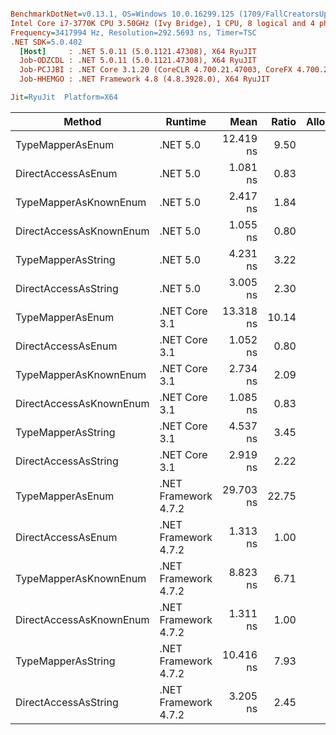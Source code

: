 ``` ini

BenchmarkDotNet=v0.13.1, OS=Windows 10.0.16299.125 (1709/FallCreatorsUpdate/Redstone3)
Intel Core i7-3770K CPU 3.50GHz (Ivy Bridge), 1 CPU, 8 logical and 4 physical cores
Frequency=3417994 Hz, Resolution=292.5693 ns, Timer=TSC
.NET SDK=5.0.402
  [Host]     : .NET 5.0.11 (5.0.1121.47308), X64 RyuJIT
  Job-ODZCDL : .NET 5.0.11 (5.0.1121.47308), X64 RyuJIT
  Job-PCJJBI : .NET Core 3.1.20 (CoreCLR 4.700.21.47003, CoreFX 4.700.21.47101), X64 RyuJIT
  Job-HHEMGO : .NET Framework 4.8 (4.8.3928.0), X64 RyuJIT

Jit=RyuJit  Platform=X64  

```
|                  Method |              Runtime |      Mean | Ratio | Allocated |
|------------------------ |--------------------- |----------:|------:|----------:|
|        TypeMapperAsEnum |             .NET 5.0 | 12.419 ns |  9.50 |         - |
|      DirectAccessAsEnum |             .NET 5.0 |  1.081 ns |  0.83 |         - |
|   TypeMapperAsKnownEnum |             .NET 5.0 |  2.417 ns |  1.84 |         - |
| DirectAccessAsKnownEnum |             .NET 5.0 |  1.055 ns |  0.80 |         - |
|      TypeMapperAsString |             .NET 5.0 |  4.231 ns |  3.22 |         - |
|    DirectAccessAsString |             .NET 5.0 |  3.005 ns |  2.30 |         - |
|        TypeMapperAsEnum |        .NET Core 3.1 | 13.318 ns | 10.14 |         - |
|      DirectAccessAsEnum |        .NET Core 3.1 |  1.052 ns |  0.80 |         - |
|   TypeMapperAsKnownEnum |        .NET Core 3.1 |  2.734 ns |  2.09 |         - |
| DirectAccessAsKnownEnum |        .NET Core 3.1 |  1.085 ns |  0.83 |         - |
|      TypeMapperAsString |        .NET Core 3.1 |  4.537 ns |  3.45 |         - |
|    DirectAccessAsString |        .NET Core 3.1 |  2.919 ns |  2.22 |         - |
|        TypeMapperAsEnum | .NET Framework 4.7.2 | 29.703 ns | 22.75 |         - |
|      DirectAccessAsEnum | .NET Framework 4.7.2 |  1.313 ns |  1.00 |         - |
|   TypeMapperAsKnownEnum | .NET Framework 4.7.2 |  8.823 ns |  6.71 |         - |
| DirectAccessAsKnownEnum | .NET Framework 4.7.2 |  1.311 ns |  1.00 |         - |
|      TypeMapperAsString | .NET Framework 4.7.2 | 10.416 ns |  7.93 |         - |
|    DirectAccessAsString | .NET Framework 4.7.2 |  3.205 ns |  2.45 |         - |
